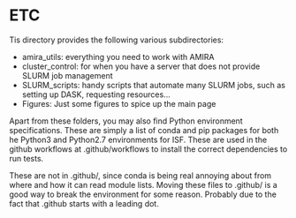 # ETC

Tis directory provides the following various subdirectories:
- amira_utils: everything you need to work with AMIRA
- cluster_control: for when you have a server that does not provide SLURM job management
- SLURM_scripts: handy scripts that automate many SLURM jobs, such as setting up DASK, requesting resources...
- Figures: Just some figures to spice up the main page

Apart from these folders, you may also find Python environment specifications. These are simply a list of conda and pip packages for both he Python3 and Python2.7 environments for ISF. These are used in the github workflows at .github/workflows to install the correct dependencies to run tests.

These are not in .github/, since conda is being real annoying about from where and how it can read module lists. Moving these files to .github/ is a good way to break the environment for some reason. Probably due to the fact that .github starts with a leading dot.